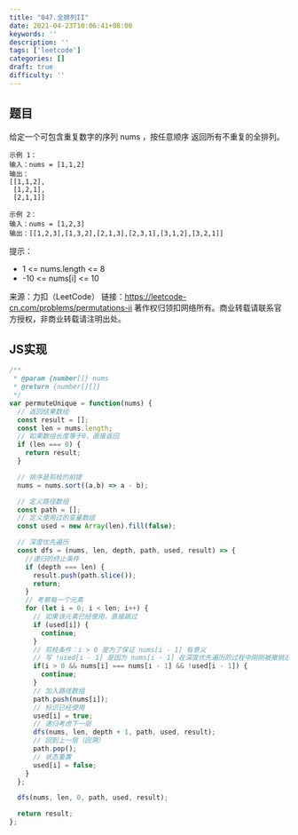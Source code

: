 ```yaml
---
title: "047.全排列II"
date: 2021-04-23T10:06:41+08:00
keywords: ''
description: ''
tags: ['leetcode']
categories: []
draft: true
difficulty: ''
---
```


## 题目

给定一个可包含重复数字的序列 nums ，按任意顺序 返回所有不重复的全排列。

```
示例 1：
输入：nums = [1,1,2]
输出：
[[1,1,2],
 [1,2,1],
 [2,1,1]]

示例 2：
输入：nums = [1,2,3]
输出：[[1,2,3],[1,3,2],[2,1,3],[2,3,1],[3,1,2],[3,2,1]]
```

提示：
- 1 <= nums.length <= 8
- -10 <= nums[i] <= 10

来源：力扣（LeetCode）
链接：https://leetcode-cn.com/problems/permutations-ii
著作权归领扣网络所有。商业转载请联系官方授权，非商业转载请注明出处。


## JS实现

```javascript
/**
 * @param {number[]} nums
 * @return {number[][]}
 */
var permuteUnique = function(nums) {
  // 返回结果数组
  const result = [];
  const len = nums.length;
  // 如果数组长度等于0，直接返回
  if (len === 0) {
    return result;
  }

  // 排序是剪枝的前提
  nums = nums.sort((a,b) => a - b);

  // 定义路径数组
  const path = [];
  // 定义使用过的变量数组
  const used = new Array(len).fill(false);

  // 深度优先遍历
  const dfs = (nums, len, depth, path, used, result) => {
    //递归的终止条件
    if (depth === len) {
      result.push(path.slice());
      return;
    }
    // 考察每一个元素
    for (let i = 0; i < len; i++) {
      // 如果该元素已经使用，直接跳过
      if (used[i]) {
        continue;
      }
      // 剪枝条件：i > 0 是为了保证 nums[i - 1] 有意义
      // 写 !used[i - 1] 是因为 nums[i - 1] 在深度优先遍历的过程中刚刚被撤销选择
      if(i > 0 && nums[i] === nums[i - 1] && !used[i - 1]) {
        continue;
      }
      // 加入路径数组
      path.push(nums[i]);
      // 标识已经使用
      used[i] = true;
      // 递归考虑下一层
      dfs(nums, len, depth + 1, path, used, result);
      // 回到上一层（回溯）
      path.pop();
      // 状态重置
      used[i] = false;
    }
  };

  dfs(nums, len, 0, path, used, result);

  return result;
};
```
